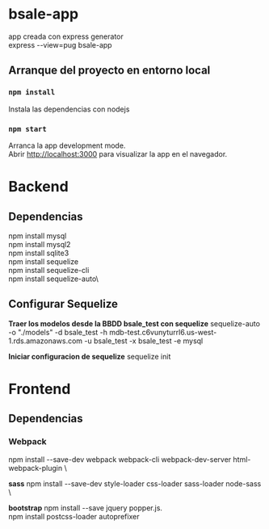 # bsale-app 

app creada con express generator \
express --view=pug bsale-app

## Arranque del proyecto en entorno local

### `npm install`
Instala las dependencias con nodejs

### `npm start`

Arranca la app development mode.\
Abrir [http://localhost:3000](http://localhost:3000) para visualizar la app en el navegador.

# Backend

## Dependencias

npm install mysql\
npm install mysql2\
npm install sqlite3\
npm install sequelize\
npm install sequelize-cli\
npm install sequelize-auto\

## Configurar Sequelize 

**Traer los modelos desde la BBDD bsale_test con sequelize** 
sequelize-auto -o "./models" -d bsale_test -h mdb-test.c6vunyturrl6.us-west-1.rds.amazonaws.com -u bsale_test -x bsale_test -e mysql

**Iniciar configuracion de sequelize**
sequelize init

# Frontend

## Dependencias

### Webpack

npm install --save-dev webpack webpack-cli webpack-dev-server  html-webpack-plugin \

**sass**
npm install --save-dev style-loader css-loader sass-loader node-sass \

**bootstrap**
npm install --save jquery popper.js. \
npm install postcss-loader autoprefixer 
